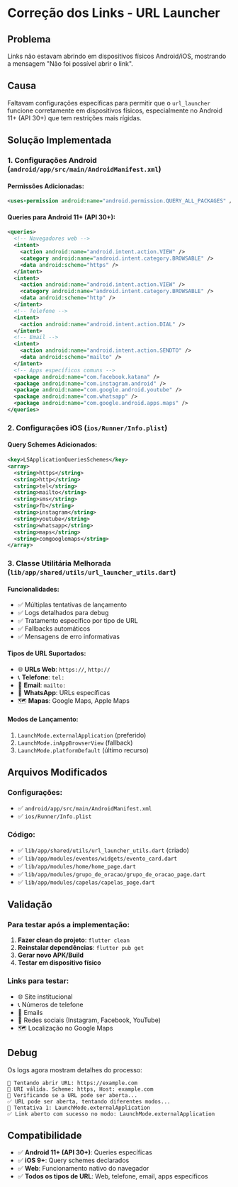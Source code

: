 # Correção dos Links - URL Launcher

## Problema
Links não estavam abrindo em dispositivos físicos Android/iOS, mostrando a mensagem "Não foi possível abrir o link".

## Causa
Faltavam configurações específicas para permitir que o `url_launcher` funcione corretamente em dispositivos físicos, especialmente no Android 11+ (API 30+) que tem restrições mais rígidas.

## Solução Implementada

### 1. Configurações Android (`android/app/src/main/AndroidManifest.xml`)

#### Permissões Adicionadas:
```xml
<uses-permission android:name="android.permission.QUERY_ALL_PACKAGES" />
```

#### Queries para Android 11+ (API 30+):
```xml
<queries>
  <!-- Navegadores web -->
  <intent>
    <action android:name="android.intent.action.VIEW" />
    <category android:name="android.intent.category.BROWSABLE" />
    <data android:scheme="https" />
  </intent>
  <intent>
    <action android:name="android.intent.action.VIEW" />
    <category android:name="android.intent.category.BROWSABLE" />
    <data android:scheme="http" />
  </intent>
  <!-- Telefone -->
  <intent>
    <action android:name="android.intent.action.DIAL" />
  </intent>
  <!-- Email -->
  <intent>
    <action android:name="android.intent.action.SENDTO" />
    <data android:scheme="mailto" />
  </intent>
  <!-- Apps específicos comuns -->
  <package android:name="com.facebook.katana" />
  <package android:name="com.instagram.android" />
  <package android:name="com.google.android.youtube" />
  <package android:name="com.whatsapp" />
  <package android:name="com.google.android.apps.maps" />
</queries>
```

### 2. Configurações iOS (`ios/Runner/Info.plist`)

#### Query Schemes Adicionados:
```xml
<key>LSApplicationQueriesSchemes</key>
<array>
  <string>https</string>
  <string>http</string>
  <string>tel</string>
  <string>mailto</string>
  <string>sms</string>
  <string>fb</string>
  <string>instagram</string>
  <string>youtube</string>
  <string>whatsapp</string>
  <string>maps</string>
  <string>comgooglemaps</string>
</array>
```

### 3. Classe Utilitária Melhorada (`lib/app/shared/utils/url_launcher_utils.dart`)

#### Funcionalidades:
- ✅ Múltiplas tentativas de lançamento
- ✅ Logs detalhados para debug
- ✅ Tratamento específico por tipo de URL
- ✅ Fallbacks automáticos
- ✅ Mensagens de erro informativas

#### Tipos de URL Suportados:
- 🌐 **URLs Web**: `https://`, `http://`
- 📞 **Telefone**: `tel:`
- 📧 **Email**: `mailto:`
- 💬 **WhatsApp**: URLs específicas
- 🗺️ **Mapas**: Google Maps, Apple Maps

#### Modos de Lançamento:
1. `LaunchMode.externalApplication` (preferido)
2. `LaunchMode.inAppBrowserView` (fallback)
3. `LaunchMode.platformDefault` (último recurso)

## Arquivos Modificados

### Configurações:
- ✅ `android/app/src/main/AndroidManifest.xml`
- ✅ `ios/Runner/Info.plist`

### Código:
- ✅ `lib/app/shared/utils/url_launcher_utils.dart` (criado)
- ✅ `lib/app/modules/eventos/widgets/evento_card.dart`
- ✅ `lib/app/modules/home/home_page.dart`
- ✅ `lib/app/modules/grupo_de_oracao/grupo_de_oracao_page.dart`
- ✅ `lib/app/modules/capelas/capelas_page.dart`

## Validação

### Para testar após a implementação:
1. **Fazer clean do projeto**: `flutter clean`
2. **Reinstalar dependências**: `flutter pub get`
3. **Gerar novo APK/Build**
4. **Testar em dispositivo físico**

### Links para testar:
- 🌐 Site institucional
- 📞 Números de telefone
- 📧 Emails
- 📱 Redes sociais (Instagram, Facebook, YouTube)
- 🗺️ Localização no Google Maps

## Debug

Os logs agora mostram detalhes do processo:
```
🔗 Tentando abrir URL: https://example.com
🔗 URI válida. Scheme: https, Host: example.com
🔗 Verificando se a URL pode ser aberta...
✅ URL pode ser aberta, tentando diferentes modos...
🔗 Tentativa 1: LaunchMode.externalApplication
✅ Link aberto com sucesso no modo: LaunchMode.externalApplication
```

## Compatibilidade

- ✅ **Android 11+ (API 30+)**: Queries específicas
- ✅ **iOS 9+**: Query schemes declarados
- ✅ **Web**: Funcionamento nativo do navegador
- ✅ **Todos os tipos de URL**: Web, telefone, email, apps específicos
